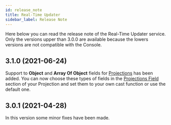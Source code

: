 ```yaml
---
id: release_note
title: Real-Time Updater
sidebar_label: Release Note
---
```


Here below you can read the release note of the Real-Time Updater service. Only the versions upper than 3.0.0 are available because the lowers versions are not compatible with the Console. 

## 3.1.0 (2021-06-24)

Support to **Object** and **Array Of Object** fields for [Projections](../create_projection) has been added. You can now choose these types of fields in the [Projections Field](../create_projection#projection-fields) section of your Projection and set them to your own cast function or use the default one.

## 3.0.1 (2021-04-28)

In this version some minor fixes have been made.

